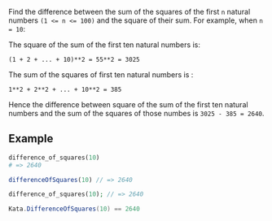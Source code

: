 Find the difference between the sum of the squares of the first `n` natural numbers `(1 <= n <= 100)` and the square of their sum. For example, when `n = 10`:

The square of the sum of the first ten natural numbers is:

```(1 + 2 + ... + 10)**2 = 55**2 = 3025```

The sum of the squares of first ten natural numbers is :

```1**2 + 2**2 + ... + 10**2 = 385```

Hence the difference between square of the sum of the first ten natural numbers and the sum of the squares of those numbes is `3025 - 385 = 2640`.

## Example

```ruby
difference_of_squares(10)
# => 2640
```
```javascript
differenceOfSquares(10) // => 2640
```
```php
difference_of_squares(10); // => 2640
```
```csharp
Kata.DifferenceOfSquares(10) == 2640
```
